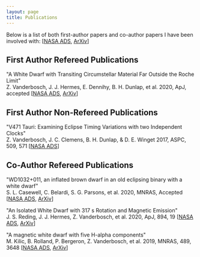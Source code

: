 ```yaml
---
layout: page
title: Publications
---
```

Below is a list of both first-author papers and co-author papers I have been involved with:
[[NASA ADS](), [ArXiv]()]

## First Author Refereed Publications

"A White Dwarf with Transiting Circumstellar Material Far Outside the Roche Limit"  
Z. Vanderbosch, J. J. Hermes, E. Dennihy, B. H. Dunlap, et al. 2020, ApJ, accepted [[NASA ADS](https://ui.adsabs.harvard.edu/abs/2019arXiv190809839V/abstract), [ArXiv](https://arxiv.org/abs/1908.09839)]

## First Author Non-Refereed Publications

"V471 Tauri: Examining Eclipse Timing Variations with two Independent Clocks"  
Z. Vanderbosch, J. C. Clemens, B. H. Dunlap, & D. E. Winget 2017, ASPC, 509, 571 [[NASA ADS](https://ui.adsabs.harvard.edu/abs/2017ASPC..509..571V/abstract)]

## Co-Author Refereed Publications

"WD1032+011, an inflated brown dwarf in an old eclipsing binary with a white dwarf"  
S. L. Casewell, C. Belardi, S. G. Parsons, et al. 2020, MNRAS, Accepted [[NASA ADS](https://ui.adsabs.harvard.edu/abs/2020arXiv200609417C/abstract), [ArXiv](https://arxiv.org/abs/2006.09417)]

"An Isolated White Dwarf with 317 s Rotation and Magnetic Emission"  
J. S. Reding, J. J. Hermes, Z. Vanderbosch, et al. 2020, ApJ, 894, 19 [[NASA ADS](https://ui.adsabs.harvard.edu/abs/2020ApJ...894...19R/abstract), [ArXiv](https://arxiv.org/abs/2003.10450)]

"A magnetic white dwarf with five H-alpha components"  
M. Kilic, B. Rolland, P. Bergeron, Z. Vanderbosch, et al. 2019, MNRAS, 489, 3648 [[NASA ADS](https://ui.adsabs.harvard.edu/abs/2019MNRAS.489.3648K/abstract), [ArXiv](https://arxiv.org/abs/1908.10915)]


